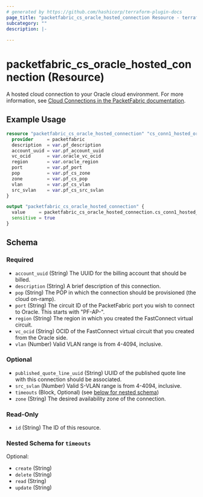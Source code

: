 ```yaml
---
# generated by https://github.com/hashicorp/terraform-plugin-docs
page_title: "packetfabric_cs_oracle_hosted_connection Resource - terraform-provider-packetfabric"
subcategory: ""
description: |-
  
---
```


# packetfabric_cs_oracle_hosted_connection (Resource)

 A hosted cloud connection to your Oracle cloud environment. For more information, see [Cloud Connections in the PacketFabric documentation](https://docs.packetfabric.com/cloud/).


## Example Usage

```terraform
resource "packetfabric_cs_oracle_hosted_connection" "cs_conn1_hosted_oracle" {
  provider     = packetfabric
  description  = var.pf_description
  account_uuid = var.pf_account_uuid
  vc_ocid      = var.oracle_vc_ocid
  region       = var.oracle_region
  port         = var.pf_port
  pop          = var.pf_cs_zone
  zone         = var.pf_cs_pop
  vlan         = var.pf_cs_vlan
  src_svlan    = var.pf_cs_src_svlan
}

output "packetfabric_cs_oracle_hosted_connection" {
  value     = packetfabric_cs_oracle_hosted_connection.cs_conn1_hosted_oracle
  sensitive = true
}
```

<!-- schema generated by tfplugindocs -->
## Schema

### Required

- `account_uuid` (String) The UUID for the billing account that should be billed.
- `description` (String) A brief description of this connection.
- `pop` (String) The POP in which the connection should be provisioned (the cloud on-ramp).
- `port` (String) The circuit ID of the PacketFabric port you wish to connect to Oracle. This starts with "PF-AP-".
- `region` (String) The region in which you created the FastConnect virtual circuit.
- `vc_ocid` (String) OCID of the FastConnect virtual circuit that you created from the Oracle side.
- `vlan` (Number) Valid VLAN range is from 4-4094, inclusive.

### Optional

- `published_quote_line_uuid` (String) UUID of the published quote line with this connection should be associated.
- `src_svlan` (Number) Valid S-VLAN range is from 4-4094, inclusive.
- `timeouts` (Block, Optional) (see [below for nested schema](#nestedblock--timeouts))
- `zone` (String) The desired availability zone of the connection.

### Read-Only

- `id` (String) The ID of this resource.

<a id="nestedblock--timeouts"></a>
### Nested Schema for `timeouts`

Optional:

- `create` (String)
- `delete` (String)
- `read` (String)
- `update` (String)


